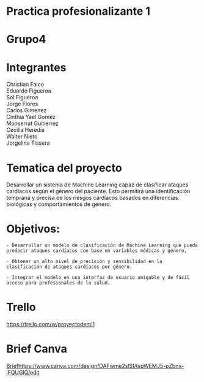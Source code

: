 # Practica profesionalizante 1

# Grupo4

# Integrantes


Christian Falco  
Eduardo Figueroa  
Sol Figueroa  
Jorge Flores  
Carlos Gimenez  
Cinthia Yael Gomez  
Monserrat Guitierrez  
Cecilia Heredia  
Walter Nieto  
Jorgelina Tissera  


# Tematica del proyecto
Desarrollar un sistema de Machine Learning capaz de clasificar ataques cardíacos según el género del paciente. Esto permitirá una identificación temprana y precisa de los riesgos cardíacos basados en diferencias biológicas y comportamientos de género.


# Objetivos:

    - Desarrollar un modelo de clasificación de Machine Learning que pueda predecir ataques cardíacos con base en variables médicas y género, 

    - Obtener un alto nivel de precisión y sensibilidad en la clasificación de ataques cardíacos por género.

    - Integrar el modelo en una interfaz de usuario amigable y de fácil acceso para profesionales de la salud.

# Trello

https://trello.com/w/proyectodeml1

# Brief Canva

[Brief](https://www.canva.com/design/DAFwme2slSI/tspWEMJ5-pZbnx-jFQUGlQ/edit)https://www.canva.com/design/DAFwme2slSI/tspWEMJ5-pZbnx-jFQUGlQ/edit






